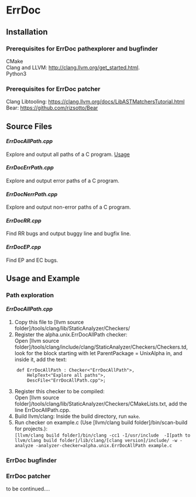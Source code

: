 # ErrDoc

## Installation
### Prerequisites for ErrDoc pathexplorer and bugfinder
CMake    
Clang and LLVM: http://clang.llvm.org/get_started.html.   
Python3 
### Prerequisites for ErrDoc patcher
Clang Libtooling: https://clang.llvm.org/docs/LibASTMatchersTutorial.html    
Bear: https://github.com/rizsotto/Bear
## Source Files
#### *ErrDocAllPath.cpp*
Explore and output all paths of a C program.
[Usage](#errdocallpathcpp-1)
#### *ErrDocErrPath.cpp*  
Explore and output error paths of a C program.    
#### *ErrDocNerrPath.cpp*  
Explore and output non-error paths of a C program.     
#### *ErrDocRR.cpp* 
Find RR bugs and output buggy line and bugfix line. 
#### *ErrDocEP.cpp* 
Find EP and EC bugs. 

## Usage and Example
### Path exploration
#### *ErrDocAllPath.cpp* 
1. Copy this file to [llvm source folder]/tools/clang/lib/StaticAnalyzer/Checkers/
2. Register the alpha.unix.ErrDocAllPath checker:    
Open [llvm source folder]/tools/clang/include/clang/StaticAnalyzer/Checkers/Checkers.td, look for the block starting with let ParentPackage = UnixAlpha in, and inside it, add the text:
```
    def ErrDocAllPath : Checker<"ErrDocAllPath">,
        HelpText<"Explore all paths">,
        DescFile<"ErrDocAllPath.cpp">;
```
3. Register this checker to be compiled:    
Open [llvm source folder]/tools/clang/lib/StaticAnalyzer/Checkers/CMakeLists.txt, add the line ErrDocAllPath.cpp.
4. Build llvm/clang: Inside the build directory, run ```make```.
5. Run checker on example.c (Use [llvm/clang build folder]/bin/scan-build for projects.):  
```[llvm/clang build folder]/bin/clang -cc1 -I/usr/include  -I[path to llvm/clang build folder]/lib/clang/[clang version]/include/ -w -analyze -analyzer-checker=alpha.unix.ErrDocAllPath example.c ``` 
### ErrDoc bugfinder
### ErrDoc patcher
to be continued....
